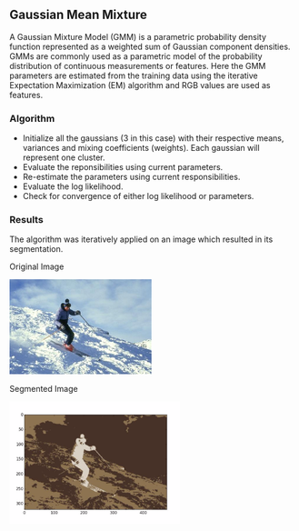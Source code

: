 ## Gaussian Mean Mixture

A Gaussian Mixture Model (GMM) is a parametric probability density function represented as a weighted sum of Gaussian component densities. GMMs are commonly used as a parametric model of the probability distribution of continuous measurements or features. Here the GMM parameters are estimated from the training data using the iterative Expectation Maximization (EM) algorithm and RGB values are used as features.

### Algorithm
- Initialize all the gaussians (3 in this case) with their respective means, variances and mixing coefficients (weights). Each gaussian will represent one cluster.
- Evaluate the reponsibilities using current parameters.
- Re-estimate the parameters using current responsibilities.
- Evaluate the log likelihood.
- Check for convergence of either log likelihood or parameters.

### Results
The algorithm was iteratively applied on an image which resulted in its segmentation.

Original Image
<p align="left">
  <img src="ski_image.jpg" width="250"/>
</p>

Segmented Image
<p align="left">
  <img src="segmented.png" width="300"/>
</p>
